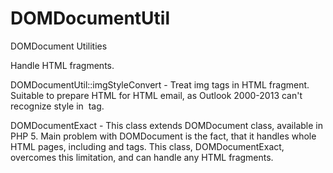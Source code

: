 DOMDocumentUtil
===============

DOMDocument Utilities

Handle HTML fragments.

DOMDocumentUtil::imgStyleConvert - Treat img tags in HTML fragment. Suitable to prepare HTML for HTML email, as Outlook 2000-2013 can't recognize style in <img> tag.

DOMDocumentExact - This class extends DOMDocument class, available in PHP 5. Main problem with DOMDocument is the fact, that it handles whole HTML pages, including <html> and <body> tags. This class, DOMDocumentExact, overcomes this limitation, and can handle any HTML fragments.